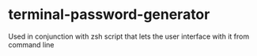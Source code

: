 # terminal-password-generator
Used in conjunction with zsh script that lets the user interface with it from command line
